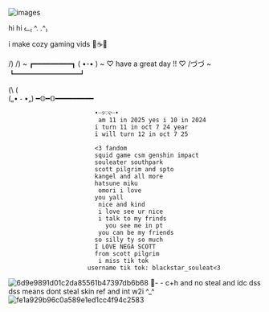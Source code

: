  
![images](https://github.com/user-attachments/assets/e1323013-bbef-470c-bbfb-b009d4bee67d)

 
 
 hi hi ᓚ₍ ^. .^₎

i make cozy gaming vids 🧸☕🤍

/) /) ~ ┏━━━━━━━━━┓
( •-• ) ~ ♡ have a great day !! ♡
/づづ ~ ┗━━━━━━━━━┛

(\ (\
(„• ֊ •„)
━𝕆━𝕆━━━━━━━━━

                            •┈୨♡୧┈•
                             am 11 in 2025 yes i 10 in 2024 
                            i turn 11 in oct 7 24 year
                            i will turn 12 in oct 7 25 
                 
                            <3 fandom
                            squid game csm genshin impact
                            souleater southpark
                            scott pilgrim and spto
                            kangel and all more
                            hatsune miku
                             omori i love
                            you yall 
                             nice and kind
                             i love see ur nice
                             i talk to my frinds
                               you see me in pt
                             you can be my friends
                            so silly ty so much
                            I LOVE NEGA SCOTT 
                            from scott pilgrim
                             i miss tik tok
                          username tik tok: blackstar_souleat<3
![6d9e9891d01c2da85561b47397db6b68](https://github.com/user-attachments/assets/a3479f69-d16a-411a-bf94-feb7ffbf7a8e) 
🍰- - c+h and no steal and idc dss dss means dont steal skin ref and int w2i ^_^
![fe1a929b96c0a589e1ed1cc4f94c2583](https://github.com/user-attachments/assets/01e3165c-d3df-49d7-8551-76ee8ec5882e)

